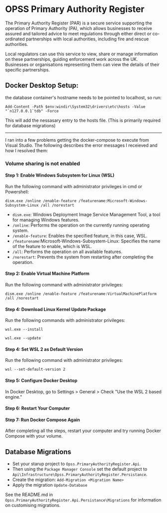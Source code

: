 # OPSS Primary Authority Register
The Primary Authority Register (PAR) is a secure service supporting the operation of Primary Authority (PA), 
which allows businesses to receive assured and tailored advice to meet regulations through either direct or 
co-ordinated partnerships with local authorities, including fire and rescue authorities.

Local regulators can use this service to view, share or manage information on these partnerships, guiding 
enforcement work across the UK. Businesses or organisations representing them can view the details of their 
specific partnerships.

## Docker Desktop Setup:
the database container's hostname needs to be pointed to localhost, so run:
```
Add-Content -Path $env:windir\System32\drivers\etc\hosts -Value "`n127.0.0.1`tdb" -Force
```
This will add the nessasary entry to the hosts file. (This is primarily required for database migrations)

-------------

I ran into a few problems getting the docker-compose to execute from Visual Studio. The following describes
the error messages I receieved and how I resolved them:

### Volume sharing is not enabled
#### Step 1: Enable Windows Subsystem for Linux (WSL)
Run the following command with administrator privileges in cmd or Powershell:


`dism.exe /online /enable-feature /featurename:Microsoft-Windows-Subsystem-Linux /all /norestart`

- `dism.exe`: Windows Deployment Image Service Management Tool, a tool for managing Windows features.
- `/online`: Performs the operation on the currently running operating system.
- `/enable-feature`: Enables the specified feature, in this case, WSL.
- `/featurename`:Microsoft-Windows-Subsystem-Linux: Specifies the name of the feature to enable, which is WSL.
- `/all`: Performs the operation on all available features.
- `/norestart`: Prevents the system from restarting after completing the operation.

#### Step 2: Enable Virtual Machine Platform
Run the following command with administrator privileges:

`dism.exe /online /enable-feature /featurename:VirtualMachinePlatform /all /norestart`

#### Step 4: Download Linux Kernel Update Package
Run the following commands with administrator privileges:

`wsl.exe --install`

`wsl.exe --update`

#### Step 4: Set WSL 2 as Default Version
Run the following command with administrator privileges:

`wsl --set-default-version 2`

#### Step 5: Configure Docker Desktop
In Docker Desktop, go to Settings > General > Check "Use the WSL 2 based engine."

#### Step 6: Restart Your Computer
#### Step 7: Run Docker Compose Again
After completing all the steps, restart your computer and try running Docker Compose with your volume.

## Database Migrations
- Set your starup project to `Opss.PrimaryAuthorityRegister.Api`. 
- Then using the `Package Manager Console` set the default project to `Api\Infrastructure\Opss.PrimaryAuthorityRegister.Persistance`.
- Create the migration: `Add-Migration <Migration Name>`
- Apply the migration `Update-Database`

See the README.md in `Opss.PrimaryAuthorityRegister.Api.Persistance\Migrations` for information on customising migrations.
